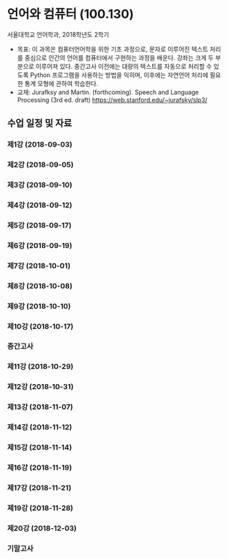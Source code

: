 # 언어와 컴퓨터 (100.130)
서울대학교 언어학과, 2018학년도 2학기

+ 목표: 이 과목은 컴퓨터언어학을 위한 기초 과정으로, 문자로 이루어진 텍스트 처리를 중심으로 인간의 언어를 컴퓨터에서 구현하는 과정을 배운다. 강좌는 크게 두 부분으로 이루어져 있다. 중간고사 이전에는 대량의 텍스트를 자동으로 처리할 수 있도록 Python 프로그램을 사용하는 방법을 익히며, 이후에는 자연언어 처리에 필요한 통계 모형에 관하여 학습한다.
+ 교재: Jurafksy and Martin. (forthcoming). Speech and Language Processing (3rd ed. draft) https://web.stanford.edu/~jurafsky/slp3/

## 수업 일정 및 자료
### 제1강 (2018-09-03)
### 제2강 (2018-09-05)
### 제3강 (2018-09-10)
### 제4강 (2018-09-12)
### 제5강 (2018-09-17)
### 제6강 (2018-09-19)
### 제7강 (2018-10-01)
### 제8강 (2018-10-08)
### 제9강 (2018-10-10)
### 제10강 (2018-10-17)
### 중간고사
### 제11강 (2018-10-29)
### 제12강 (2018-10-31)
### 제13강 (2018-11-07)
### 제14강 (2018-11-12)
### 제15강 (2018-11-14)
### 제16강 (2018-11-19)
### 제17강 (2018-11-21)
### 제19강 (2018-11-28)
### 제20강 (2018-12-03)
### 기말고사
